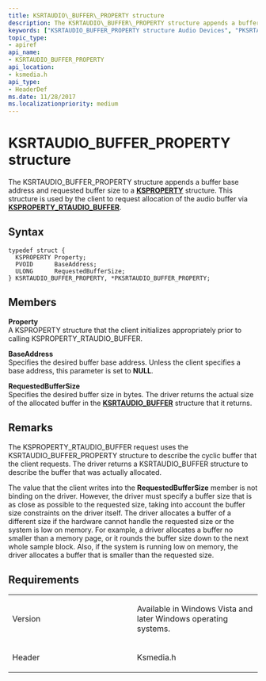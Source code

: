 ```yaml
---
title: KSRTAUDIO\_BUFFER\_PROPERTY structure
description: The KSRTAUDIO\_BUFFER\_PROPERTY structure appends a buffer base address and requested buffer size to a KSPROPERTY structure. This structure is used by the client to request allocation of the audio buffer via KSPROPERTY\_RTAUDIO\_BUFFER.
keywords: ["KSRTAUDIO_BUFFER_PROPERTY structure Audio Devices", "PKSRTAUDIO_BUFFER_PROPERTY structure pointer Audio Devices"]
topic_type:
- apiref
api_name:
- KSRTAUDIO_BUFFER_PROPERTY
api_location:
- ksmedia.h
api_type:
- HeaderDef
ms.date: 11/28/2017
ms.localizationpriority: medium
---
```


# KSRTAUDIO\_BUFFER\_PROPERTY structure


The KSRTAUDIO\_BUFFER\_PROPERTY structure appends a buffer base address and requested buffer size to a [**KSPROPERTY**](/previous-versions/ff564262(v=vs.85)) structure. This structure is used by the client to request allocation of the audio buffer via [**KSPROPERTY\_RTAUDIO\_BUFFER**](ksproperty-rtaudio-buffer.md).

Syntax
------

```ManagedCPlusPlus
typedef struct {
  KSPROPERTY Property;
  PVOID      BaseAddress;
  ULONG      RequestedBufferSize;
} KSRTAUDIO_BUFFER_PROPERTY, *PKSRTAUDIO_BUFFER_PROPERTY;
```

Members
-------

**Property**  
A KSPROPERTY structure that the client initializes appropriately prior to calling KSPROPERTY\_RTAUDIO\_BUFFER.

**BaseAddress**  
Specifies the desired buffer base address. Unless the client specifies a base address, this parameter is set to **NULL**.

**RequestedBufferSize**  
Specifies the desired buffer size in bytes. The driver returns the actual size of the allocated buffer in the [**KSRTAUDIO\_BUFFER**](/windows-hardware/drivers/ddi/ksmedia/ns-ksmedia-ksrtaudio_buffer) structure that it returns.

Remarks
-------

The KSPROPERTY\_RTAUDIO\_BUFFER request uses the KSRTAUDIO\_BUFFER\_PROPERTY structure to describe the cyclic buffer that the client requests. The driver returns a KSRTAUDIO\_BUFFER structure to describe the buffer that was actually allocated.

The value that the client writes into the **RequestedBufferSize** member is not binding on the driver. However, the driver must specify a buffer size that is as close as possible to the requested size, taking into account the buffer size constraints on the driver itself. The driver allocates a buffer of a different size if the hardware cannot handle the requested size or the system is low on memory. For example, a driver allocates a buffer no smaller than a memory page, or it rounds the buffer size down to the next whole sample block. Also, if the system is running low on memory, the driver allocates a buffer that is smaller than the requested size.

Requirements
------------

<table>
<colgroup>
<col width="50%" />
<col width="50%" />
</colgroup>
<tbody>
<tr class="odd">
<td align="left"><p>Version</p></td>
<td align="left"><p>Available in Windows Vista and later Windows operating systems.</p></td>
</tr>
<tr class="even">
<td align="left"><p>Header</p></td>
<td align="left">Ksmedia.h</td>
</tr>
</tbody>
</table>

 

